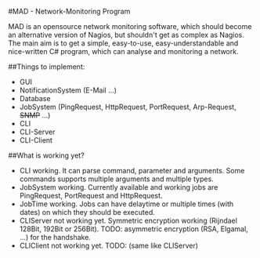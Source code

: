 #MAD - Network-Monitoring Program

MAD is an opensource network monitoring software, which should become an alternative version of Nagios, but shouldn't get as complex as Nagios. The main aim is to get a simple, easy-to-use, easy-understandable and nice-written C# program, which can analyse and monitoring a network.

##Things to implement:

- GUI
- NotificationSystem (E-Mail ...)
- Database
- JobSystem (PingRequest, HttpRequest, PortRequest, Arp-Request, ~~SNMP~~ ...)
- CLI
- CLI-Server
- CLI-Client

##What is working yet?

- CLI working. It can parse command, parameter and arguments. Some commands supports multiple arguments and multiple types.
- JobSystem working. Currently available and working jobs are PingRequest, PortRequest and HttpRequest.
- JobTime working. Jobs can have delaytime or multiple times (with dates) on which they should be executed.
- CLIServer not working yet. Symmetric encryption working (Rijndael 128Bit, 192Bit or 256Bit). TODO: asymmetric encryption (RSA, Elgamal, ...) for the handshake. 
- CLIClient not working yet. TODO: (same like CLIServer)





